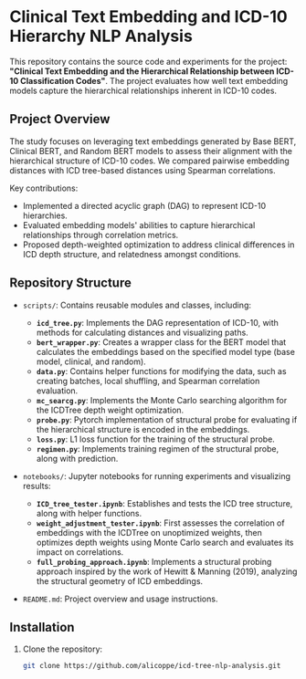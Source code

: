 # Clinical Text Embedding and ICD-10 Hierarchy NLP Analysis

This repository contains the source code and experiments for the project: **"Clinical Text Embedding and the Hierarchical Relationship between ICD-10 Classification Codes"**. The project evaluates how well text embedding models capture the hierarchical relationships inherent in ICD-10 codes.

## Project Overview

The study focuses on leveraging text embeddings generated by Base BERT, Clinical BERT, and Random BERT models to assess their alignment with the hierarchical structure of ICD-10 codes. We compared pairwise embedding distances with ICD tree-based distances using Spearman correlations.

Key contributions:
- Implemented a directed acyclic graph (DAG) to represent ICD-10 hierarchies.
- Evaluated embedding models' abilities to capture hierarchical relationships through correlation metrics.
- Proposed depth-weighted optimization to address clinical differences in ICD depth structure, and relatedness amongst conditions.

## Repository Structure

- `scripts/`: Contains reusable modules and classes, including:
  - **`icd_tree.py`**: Implements the DAG representation of ICD-10, with methods for calculating distances and visualizing paths.
  - **`bert_wrapper.py`**: Creates a wrapper class for the BERT model that calculates the embeddings based on the specified model type (base model, clinical, and random).
  - **`data.py`**: Contains helper functions for modifying the data, such as creating batches, local shuffling, and Spearman correlation evaluation.
  - **`mc_searcg.py`**: Implements the Monte Carlo searching algorithm for the ICDTree depth weight optimization.
  - **`probe.py`**: Pytorch implementation of structural probe for evaluating if the hierarchical structure is encoded in the embeddings.
  - **`loss.py`**: L1 loss function for the training of the structural probe.
  - **`regimen.py`**: Implements training regimen of the structural probe, along with prediction.
  
- `notebooks/`: Jupyter notebooks for running experiments and visualizing results:
  - **`ICD_tree_tester.ipynb`**: Establishes and tests the ICD tree structure, along with helper functions.
  - **`weight_adjustment_tester.ipynb`**: First assesses the correlation of embeddings with the ICDTree on unoptimized weights, then optimizes depth weights using Monte Carlo search and evaluates its impact on correlations.
  - **`full_probing_approach.ipynb`**: Implements a structural probing approach inspired by the work of Hewitt & Manning (2019), analyzing the structural geometry of ICD embeddings.
- `README.md`: Project overview and usage instructions.

## Installation

1. Clone the repository:
   ```bash
   git clone https://github.com/alicoppe/icd-tree-nlp-analysis.git
